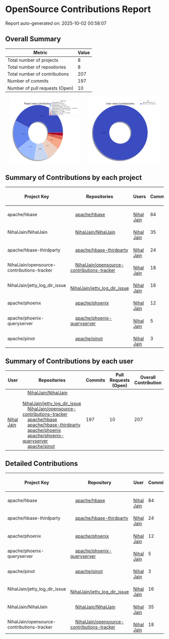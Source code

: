 # OpenSource Contributions Report

Report auto-generated on: 2025-10-02 00:58:07

## Overall Summary

| Metric | Value |
|--------|-------|
| Total number of projects | 8 |
| Total number of repositories | 8 |
| Total number of contributions | 207 |
| Number of commits | 197 |
| Number of pull requests (Open) | 10 |

<div style="display: flex; justify-content: space-around;">
  <img src="project_wise_contribution.png" alt="Project wise Contributions" style="width:45%;">
  <img src="user_wise_contribution.png" alt="User wise Contributions" style="width:45%;">
</div>

## Summary of Contributions by each project

| Project Key | Repositories | Users | Commits | Pull Requests (Open) | Overall Contribution |
|--------------|--------------|-------|---------|----------------------|----------------------|
| apache/hbase | <img src='https://avatars.githubusercontent.com/u/47359?v=4' width='12' height='12'> [apache/hbase](https://github.com/apache/hbase) | <img src='https://avatars.githubusercontent.com/u/3429351?v=4' width='12' height='12'> [Nihal Jain](https://github.com/NihalJain) | 84 | 5 | 89 |
| NihalJain/NihalJain | <img src='https://avatars.githubusercontent.com/u/3429351?v=4' width='12' height='12'> [NihalJain/NihalJain](https://github.com/NihalJain/NihalJain) | <img src='https://avatars.githubusercontent.com/u/3429351?v=4' width='12' height='12'> [Nihal Jain](https://github.com/NihalJain) | 35 | 0 | 35 |
| apache/hbase-thirdparty | <img src='https://avatars.githubusercontent.com/u/47359?v=4' width='12' height='12'> [apache/hbase-thirdparty](https://github.com/apache/hbase-thirdparty) | <img src='https://avatars.githubusercontent.com/u/3429351?v=4' width='12' height='12'> [Nihal Jain](https://github.com/NihalJain) | 24 | 2 | 26 |
| NihalJain/opensource-contributions-tracker | <img src='https://avatars.githubusercontent.com/u/3429351?v=4' width='12' height='12'> [NihalJain/opensource-contributions-tracker](https://github.com/NihalJain/opensource-contributions-tracker) | <img src='https://avatars.githubusercontent.com/u/3429351?v=4' width='12' height='12'> [Nihal Jain](https://github.com/NihalJain) | 18 | 1 | 19 |
| NihalJain/jetty_log_dir_issue | <img src='https://avatars.githubusercontent.com/u/3429351?v=4' width='12' height='12'> [NihalJain/jetty_log_dir_issue](https://github.com/NihalJain/jetty_log_dir_issue) | <img src='https://avatars.githubusercontent.com/u/3429351?v=4' width='12' height='12'> [Nihal Jain](https://github.com/NihalJain) | 16 | 1 | 17 |
| apache/phoenix | <img src='https://avatars.githubusercontent.com/u/47359?v=4' width='12' height='12'> [apache/phoenix](https://github.com/apache/phoenix) | <img src='https://avatars.githubusercontent.com/u/3429351?v=4' width='12' height='12'> [Nihal Jain](https://github.com/NihalJain) | 12 | 0 | 12 |
| apache/phoenix-queryserver | <img src='https://avatars.githubusercontent.com/u/47359?v=4' width='12' height='12'> [apache/phoenix-queryserver](https://github.com/apache/phoenix-queryserver) | <img src='https://avatars.githubusercontent.com/u/3429351?v=4' width='12' height='12'> [Nihal Jain](https://github.com/NihalJain) | 5 | 0 | 5 |
| apache/pinot | <img src='https://avatars.githubusercontent.com/u/47359?v=4' width='12' height='12'> [apache/pinot](https://github.com/apache/pinot) | <img src='https://avatars.githubusercontent.com/u/3429351?v=4' width='12' height='12'> [Nihal Jain](https://github.com/NihalJain) | 3 | 1 | 4 |

## Summary of Contributions by each user

| User | Repositories | Commits | Pull Requests (Open) | Overall Contribution |
|------|--------------|---------|----------------------|----------------------|
| <img src='https://avatars.githubusercontent.com/u/3429351?v=4' width='12' height='12'> [Nihal Jain](https://github.com/NihalJain) | <img src='https://avatars.githubusercontent.com/u/3429351?v=4' width='12' height='12'> [NihalJain/NihalJain](https://github.com/NihalJain/NihalJain)<br><img src='https://avatars.githubusercontent.com/u/3429351?v=4' width='12' height='12'> [NihalJain/jetty_log_dir_issue](https://github.com/NihalJain/jetty_log_dir_issue)<br><img src='https://avatars.githubusercontent.com/u/3429351?v=4' width='12' height='12'> [NihalJain/opensource-contributions-tracker](https://github.com/NihalJain/opensource-contributions-tracker)<br><img src='https://avatars.githubusercontent.com/u/47359?v=4' width='12' height='12'> [apache/hbase](https://github.com/apache/hbase)<br><img src='https://avatars.githubusercontent.com/u/47359?v=4' width='12' height='12'> [apache/hbase-thirdparty](https://github.com/apache/hbase-thirdparty)<br><img src='https://avatars.githubusercontent.com/u/47359?v=4' width='12' height='12'> [apache/phoenix](https://github.com/apache/phoenix)<br><img src='https://avatars.githubusercontent.com/u/47359?v=4' width='12' height='12'> [apache/phoenix-queryserver](https://github.com/apache/phoenix-queryserver)<br><img src='https://avatars.githubusercontent.com/u/47359?v=4' width='12' height='12'> [apache/pinot](https://github.com/apache/pinot) | 197 | 10 | 207 |

## Detailed Contributions

| Project Key | Repository | User | Commits | Pull Requests (Open) | Overall Contribution |
|--------------|------------|------|---------|----------------------|----------------------|
| apache/hbase | <img src='https://avatars.githubusercontent.com/u/47359?v=4' width='12' height='12'> [apache/hbase](https://github.com/apache/hbase) | <img src='https://avatars.githubusercontent.com/u/3429351?v=4' width='12' height='12'> [Nihal Jain](https://github.com/NihalJain) | 84 | 5 | 89 |
| apache/hbase-thirdparty | <img src='https://avatars.githubusercontent.com/u/47359?v=4' width='12' height='12'> [apache/hbase-thirdparty](https://github.com/apache/hbase-thirdparty) | <img src='https://avatars.githubusercontent.com/u/3429351?v=4' width='12' height='12'> [Nihal Jain](https://github.com/NihalJain) | 24 | 2 | 26 |
| apache/phoenix | <img src='https://avatars.githubusercontent.com/u/47359?v=4' width='12' height='12'> [apache/phoenix](https://github.com/apache/phoenix) | <img src='https://avatars.githubusercontent.com/u/3429351?v=4' width='12' height='12'> [Nihal Jain](https://github.com/NihalJain) | 12 | 0 | 12 |
| apache/phoenix-queryserver | <img src='https://avatars.githubusercontent.com/u/47359?v=4' width='12' height='12'> [apache/phoenix-queryserver](https://github.com/apache/phoenix-queryserver) | <img src='https://avatars.githubusercontent.com/u/3429351?v=4' width='12' height='12'> [Nihal Jain](https://github.com/NihalJain) | 5 | 0 | 5 |
| apache/pinot | <img src='https://avatars.githubusercontent.com/u/47359?v=4' width='12' height='12'> [apache/pinot](https://github.com/apache/pinot) | <img src='https://avatars.githubusercontent.com/u/3429351?v=4' width='12' height='12'> [Nihal Jain](https://github.com/NihalJain) | 3 | 1 | 4 |
| NihalJain/jetty_log_dir_issue | <img src='https://avatars.githubusercontent.com/u/3429351?v=4' width='12' height='12'> [NihalJain/jetty_log_dir_issue](https://github.com/NihalJain/jetty_log_dir_issue) | <img src='https://avatars.githubusercontent.com/u/3429351?v=4' width='12' height='12'> [Nihal Jain](https://github.com/NihalJain) | 16 | 1 | 17 |
| NihalJain/NihalJain | <img src='https://avatars.githubusercontent.com/u/3429351?v=4' width='12' height='12'> [NihalJain/NihalJain](https://github.com/NihalJain/NihalJain) | <img src='https://avatars.githubusercontent.com/u/3429351?v=4' width='12' height='12'> [Nihal Jain](https://github.com/NihalJain) | 35 | 0 | 35 |
| NihalJain/opensource-contributions-tracker | <img src='https://avatars.githubusercontent.com/u/3429351?v=4' width='12' height='12'> [NihalJain/opensource-contributions-tracker](https://github.com/NihalJain/opensource-contributions-tracker) | <img src='https://avatars.githubusercontent.com/u/3429351?v=4' width='12' height='12'> [Nihal Jain](https://github.com/NihalJain) | 18 | 1 | 19 |
